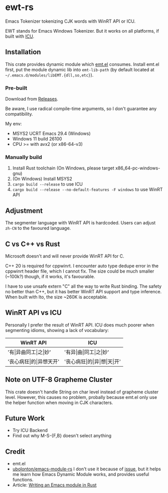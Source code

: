 # ewt-rs

Emacs Tokenizer tokenizing CJK words with WinRT API or ICU.

EWT stands for Emacs Windows Tokenizer. But it works on all platforms, if built with [ICU](https://github.com/unicode-org/icu4x).

## Installation

This crate provides dynamic module which [emt.el](https://github.com/roife/emt) consumes. Install emt.el first, put the module dynamic lib into `emt-lib-path` (by default located at `~/.emacs.d/modules/libEMT.{dll,so,etc}`).

### Pre-built

Download from [Releases](https://github.com/Master-Hash/ewt-rs/releases).

Be aware, I use radical compile-time arguments, so I don't guarantee any compatibility.

My env:

* MSYS2 UCRT Emacs 29.4 (Windows)
* Windows 11 build 26100
* CPU >= with avx2 (or x86-64-v3)

### Manually build

1. Install Rust toolchain (On Windows, please target x86_64-pc-windows-gnu)
2. (On Windows) Install MSYS2
3. `cargo build --release` to use ICU
4. `cargo build --release --no-default-features -F windows` to use WinRT API

## Adjustment

The segmenter language with WinRT API is hardcoded. Users can adjust `zh-CN` to the favoured language.

## C vs C++ vs Rust

Microsoft doesn't and will never provide WinRT API for C.

C++ 20 is required for cppwinrt. I encounter auto type dedupe error in the cppwinrt header file, which I cannot fix. The size could be much smaller (~100k?) though, if it works, it's favourable.

I have to use unsafe extern "C" all the way to write Rust binding. The safety no better than C++, but it has better WinRT API support and type inference. When built with lto, the size ~260K is acceptable.

## WinRT API vs ICU

Personally I prefer the result of WinRT API. ICU does much poorer when segmenting idioms, showing a lack of vocabulary:

| WinRT API | ICU |
|-------|-------|
| '有\|异曲同工\|之\|妙' | '有异\|曲\|同工\|之\|妙' |
| '丧心病狂\|的\|异想天开' | '丧心病狂\|的\|异\|想\|天\|开' |

## Note on UTF-8 Grapheme Cluster

This crate doesn't handle String on char level instead of grapheme cluster level. However, this causes no problem, probally because emt.el only use the helper function when moving in CJK characters.

## Future Work

* Try ICU Backend
* Find out why M-S-{F,B} doesn't select anything

## Credit

* emt.el
* [ubolonton/emacs-module-rs](https://github.com/ubolonton/emacs-module-rs) I don't use it because of [issue](https://github.com/ubolonton/emacs-module-rs/issues/60), but it helps me learn how Emacs Dynamic Module works, and provides useful functions.
* Article: [Writing an Emacs module in Rust](https://ryanfaulhaber.com/posts/first-emacs-module-rust/)
